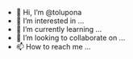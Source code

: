 - 👋 Hi, I’m @tolupona
- 👀 I’m interested in ...
- 🌱 I’m currently learning ...
- 💞️ I’m looking to collaborate on ...
- 📫 How to reach me ...

<!---
tolupona/tolupona is a ✨ special ✨ repository because its `README.md` (this file) appears on your GitHub profile.
You can click the Preview link to take a look at your changes.
--->
